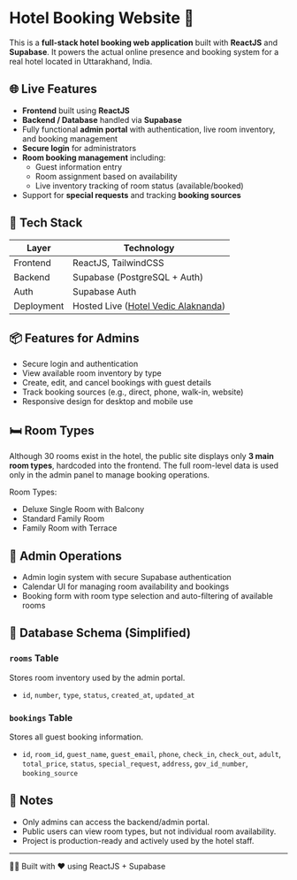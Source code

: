 # Hotel Booking Website 🏨

This is a **full-stack hotel booking web application** built with **ReactJS** and **Supabase**. It powers the actual online presence and booking system for a real hotel located in Uttarakhand, India.

## 🌐 Live Features

- **Frontend** built using **ReactJS**
- **Backend / Database** handled via **Supabase**
- Fully functional **admin portal** with authentication, live room inventory, and booking management
- **Secure login** for administrators
- **Room booking management** including:
  - Guest information entry
  - Room assignment based on availability
  - Live inventory tracking of room status (available/booked)
- Support for **special requests** and tracking **booking sources**

## 📁 Tech Stack

| Layer      | Technology                                                                |
| ---------- | ------------------------------------------------------------------------- |
| Frontend   | ReactJS, TailwindCSS                                                      |
| Backend    | Supabase (PostgreSQL + Auth)                                              |
| Auth       | Supabase Auth                                                             |
| Deployment | Hosted Live ([Hotel Vedic Alaknanda](https://vedicalaknanda.netlify.app)) |

## 📦 Features for Admins

- Secure login and authentication
- View available room inventory by type
- Create, edit, and cancel bookings with guest details
- Track booking sources (e.g., direct, phone, walk-in, website)
- Responsive design for desktop and mobile use

## 🛏️ Room Types

Although 30 rooms exist in the hotel, the public site displays only **3 main room types**, hardcoded into the frontend. The full room-level data is used only in the admin panel to manage booking operations.

Room Types:

- Deluxe Single Room with Balcony
- Standard Family Room
- Family Room with Terrace

## 🔐 Admin Operations

- Admin login system with secure Supabase authentication
- Calendar UI for managing room availability and bookings
- Booking form with room type selection and auto-filtering of available rooms

## 🧱 Database Schema (Simplified)

### `rooms` Table

Stores room inventory used by the admin portal.

- `id`, `number`, `type`, `status`, `created_at`, `updated_at`

### `bookings` Table

Stores all guest booking information.

- `id`, `room_id`, `guest_name`, `guest_email`, `phone`, `check_in`, `check_out`, `adult`, `total_price`, `status`, `special_request`, `address`, `gov_id_number`, `booking_source`

## 📌 Notes

- Only admins can access the backend/admin portal.
- Public users can view room types, but not individual room availability.
- Project is production-ready and actively used by the hotel staff.

---

🧑‍💻 Built with ❤️ using ReactJS + Supabase

